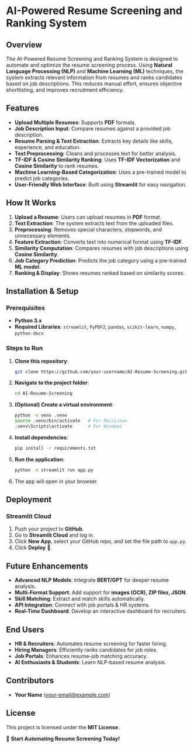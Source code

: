 # AI-Powered Resume Screening and Ranking System

## Overview
The AI-Powered Resume Screening and Ranking System is designed to automate and optimize the resume screening process. Using **Natural Language Processing (NLP)** and **Machine Learning (ML)** techniques, the system extracts relevant information from resumes and ranks candidates based on job descriptions. This reduces manual effort, ensures objective shortlisting, and improves recruitment efficiency.

## Features
- **Upload Multiple Resumes**: Supports **PDF** formats.
- **Job Description Input**: Compare resumes against a provided job description.
- **Resume Parsing & Text Extraction**: Extracts key details like skills, experience, and education.
- **Text Preprocessing**: Cleans and processes text for better analysis.
- **TF-IDF & Cosine Similarity Ranking**: Uses **TF-IDF Vectorization** and **Cosine Similarity** to rank resumes.
- **Machine Learning-Based Categorization**: Uses a pre-trained model to predict job categories.
- **User-Friendly Web Interface**: Built using **Streamlit** for easy navigation.

## How It Works
1. **Upload a Resume**: Users can upload resumes in **PDF** format.
2. **Text Extraction**: The system extracts text from the uploaded files.
3. **Preprocessing**: Removes special characters, stopwords, and unnecessary elements.
4. **Feature Extraction**: Converts text into numerical format using **TF-IDF**.
5. **Similarity Computation**: Compares resumes with job descriptions using **Cosine Similarity**.
6. **Job Category Prediction**: Predicts the job category using a pre-trained **ML model**.
7. **Ranking & Display**: Shows resumes ranked based on similarity scores.

## Installation & Setup
### Prerequisites
- **Python 3.x**
- **Required Libraries**: `streamlit`, `PyPDF2`, `pandas`, `scikit-learn`, `numpy`, `python-docx`

### Steps to Run
1. **Clone this repository**:
   ```bash
   git clone https://github.com/your-username/AI-Resume-Screening.git
   ```
2. **Navigate to the project folder**:
   ```bash
   cd AI-Resume-Screening
   ```
3. **(Optional) Create a virtual environment**:
   ```bash
   python -m venv .venv
   source .venv/bin/activate   # For Mac/Linux
   .venv\Scripts\activate      # For Windows
   ```
4. **Install dependencies**:
   ```bash
   pip install -r requirements.txt
   ```
5. **Run the application**:
   ```bash
   python -m streamlit run app.py
   ```
6. The app will open in your browser.

## Deployment
### Streamlit Cloud
1. Push your project to **GitHub**.
2. Go to **Streamlit Cloud** and log in.
3. Click **New App**, select your GitHub repo, and set the file path to `app.py`.
4. Click **Deploy** 🚀.

## Future Enhancements
- **Advanced NLP Models**: Integrate **BERT/GPT** for deeper resume analysis.
- **Multi-Format Support**: Add support for **images (OCR), ZIP files, JSON**.
- **Skill Matching**: Extract and match skills automatically.
- **API Integration**: Connect with job portals & HR systems.
- **Real-Time Dashboard**: Develop an interactive dashboard for recruiters.

## End Users
- **HR & Recruiters**: Automates resume screening for faster hiring.
- **Hiring Managers**: Efficiently ranks candidates for job roles.
- **Job Portals**: Enhances resume-job matching accuracy.
- **AI Enthusiasts & Students**: Learn NLP-based resume analysis.

## Contributors
- **Your Name** (your-email@example.com)

## License
This project is licensed under the **MIT License**.

🚀 **Start Automating Resume Screening Today!**


